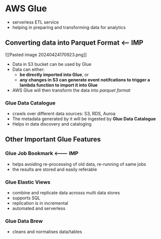 

# AWS Glue

- serverless ETL service
- helping in preparing and transforming data for analytics


## Converting data into Parquet Format <-- IMP

![[Pasted image 20240424170923.png]]
- Data in S3 bucket can be used by Glue
- Data can either:
	- **be directly imported into Glue**, or
	- **any changes in S3 can generate event notifcations to trigger a lambda function to import it into Glue**
- AWS Glue will then transform the data into *parquet format*


### Glue Data Catalogue

- crawls over different data sources: S3, RDS, Auroa
- The metadata generated by it will be ingested by **Glue Data Catalogue**
- Helps in data discovery and cataloging


## Other Important Glue Features


### Glue Job Bookmark <--- IMP

- helps avoiding re-processing of old data, re-running of same jobs
- the results are stored and easily referable 

### Glue Elastic Views

- combine and replicate data acrosss multi data stores
- supports SQL
- replication is in incremental
- automated and serverless

### Glue Data Brew

- cleans and normalises data/tables 


